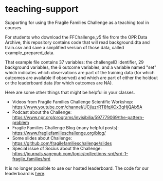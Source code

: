 # teaching-support

Supporting for using the Fragile Families Challenge as a teaching tool in courses

For students who download the FFChallenge_v5 file from the OPR Data Archive, this repository contains code that will read background.dta and train.csv and save a simplified version of those data, called example_prepared_data.

That example file contains 37 variables: the challengeID identifier, 29 background variables, the 6 outcome variables, and a variable named "set" which indicates which observations are part of the training data (for which outcomes are available if observed) and which are part of either the holdout or the leaderboard data (for which outcomes are NA).

Here are some other things that might be helpful in your classes.

- Videos from Fragile Families Challenge Scientific Workshop: https://www.youtube.com/channel/UCjluzrRT8fqXCx3qHjQAb5A
- Podcast about the Challenge: https://www.npr.org/programs/invisibilia/597779069/the-pattern-problem
- Fragile Families Challenge Blog (many helpful posts): https://www.fragilefamilieschallenge.org/blog/
- Some slides about Challenge: https://github.com/fragilefamilieschallenge/slides
- Special issue of Socius about the Challenge: https://journals.sagepub.com/topic/collections-srd/srd-1-fragile_families/srd

It is no longer possible to use our hosted leaderboard. The code for our leaderboard is [here](https://github.com/fragilefamilieschallenge/codalab-competitions).
